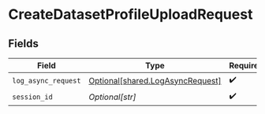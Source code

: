 # CreateDatasetProfileUploadRequest


## Fields

| Field                                                                          | Type                                                                           | Required                                                                       | Description                                                                    |
| ------------------------------------------------------------------------------ | ------------------------------------------------------------------------------ | ------------------------------------------------------------------------------ | ------------------------------------------------------------------------------ |
| `log_async_request`                                                            | [Optional[shared.LogAsyncRequest]](undefined/models/shared/logasyncrequest.md) | :heavy_check_mark:                                                             | N/A                                                                            |
| `session_id`                                                                   | *Optional[str]*                                                                | :heavy_check_mark:                                                             | N/A                                                                            |